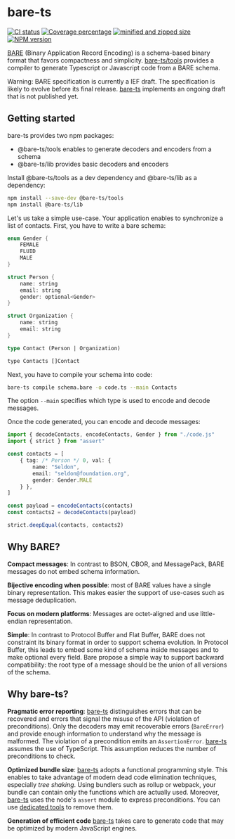# bare-ts

[![CI status][ci-img]][ci-url]
[![Coverage percentage][coveralls-img]][coveralls-url]
[![minified and zipped size][bundlephobia-img]][bundlephobia-url]
[![NPM version][npm-img]][npm-url]

[BARE][bare] (Binary Application Record Encoding) is a schema-based binary format that favors compactness and simplicity.
[bare-ts/tools](#) provides a compiler to generate Typescript or Javascript code from a BARE schema.

Warning: BARE specification is currently a IEF draft.
The specification is likely to evolve before its final release. [bare-ts](#) implements an ongoing draft that is not published yet.


## Getting started

bare-ts provides two npm packages:
- @bare-ts/tools enables to generate decoders and encoders from a schema
- @bare-ts/lib provides basic decoders and encoders

Install @bare-ts/tools as a dev dependency and @bare-ts/lib as a dependency:

```sh
npm install --save-dev @bare-ts/tools
npm install @bare-ts/lib
```

Let's us take a simple use-case.
Your application enables to synchronize a list of contacts.
First, you have to write a bare schema:

```rs
enum Gender {
    FEMALE
    FLUID
    MALE
}

struct Person {
    name: string
    email: string
    gender: optional<Gender>
}

struct Organization {
    name: string
    email: string
}

type Contact (Person | Organization)

type Contacts []Contact
```

Next, you have to compile your schema into code:

```sh
bare-ts compile schema.bare -o code.ts --main Contacts
```

The option `--main` specifies which type is used to encode and decode messages.

Once the code generated, you can encode and decode messages:

```ts
import { decodeContacts, encodeContacts, Gender } from "./code.js"
import { strict } from "assert"

const contacts = [
    { tag: /* Person */ 0, val: {
        name: "Seldon",
        email: "seldon@foundation.org",
        gender: Gender.MALE
    } },
]

const payload = encodeContacts(contacts)
const contacts2 = decodeContacts(payload)

strict.deepEqual(contacts, contacts2)
```


## Why BARE?

**Compact messages**: In contrast to BSON, CBOR, and MessagePack, BARE messages do not embed schema information.

**Bijective encoding when possible**: most of BARE values have a single binary representation. This makes easier the support of use-cases such as message deduplication.

**Focus on modern platforms**: Messages are octet-aligned and use little-endian representation.

**Simple**: In contrast to Protocol Buffer and Flat Buffer, BARE does not constraint its binary format in order to support schema evolution.
In Protocol Buffer, this leads to embed some kind of schema inside messages and to make optional every field.
Bare propose a simple way to support backward compatibility: the root type of a message should be the union of all versions of the schema.


## Why bare-ts?

**Pragmatic error reporting**: [bare-ts](#) distinguishes errors that can be recovered and errors that signal the misuse of the API (violation of preconditions).
Only the decoders may emit recoverable errors (`BareError`) and provide enough information to understand why the message is malformed.
The violation of a precondition emits an `AssertionError`.
[bare-ts](#) assumes the use of TypeScript.
This assumption reduces the number of preconditions to check.

**Optimized bundle size**: [bare-ts](#) adopts a functional programming style.
This enables to take advantage of modern dead code elimination techniques, especially _tree shaking_.
Using bundlers such as rollup or webpack, your bundle can contain only the functions which are actually used.
Moreover, [bare-ts](#) uses the node's `assert` module to express preconditions.
You can use [dedicated tools][unassert] to remove them.

**Generation of efficient code** [bare-ts](#) takes care to generate code that may be optimized by modern JavaScript engines.

[bare]: https://baremessages.org
[bare-ts-lib]: https://github.com/bare-ts/lib
[unassert]: https://github.com/unassert-js
[ci-img]: https://img.shields.io/github/workflow/status/bare-ts/tools/CI?label=CI&style=flat-square
[ci-url]: https://github.com/bare-ts/tools/actions/workflows/ci.yml
[npm-img]: https://img.shields.io/npm/v/@bare-ts/tools.svg?style=flat-square
[npm-url]: https://www.npmjs.com/package/@bare-ts/tools
[coveralls-img]: https://img.shields.io/coveralls/github/bare-ts/tools?style=flat-square
[coveralls-url]: https://coveralls.io/github/bare-ts/tools?branch=main
[bundlephobia-img]: https://img.shields.io/bundlephobia/minzip/@bare-ts/tools?label=minzipped&style=flat-square
[bundlephobia-url]: https://bundlephobia.com/package/@bare-ts/tools